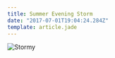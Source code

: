 ```yaml
---
title: Summer Evening Storm
date: "2017-07-01T19:04:24.284Z"
template: article.jade
---
```


![Stormy](animation-2017-07-01_19-04-24.gif)
